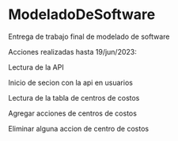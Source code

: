 # ModeladoDeSoftware
Entrega de trabajo final de modelado de software

Acciones realizadas hasta 19/jun/2023: 
<l1>
  <p>Lectura de la API</p>
  <p>Inicio de secion con la api en usuarios</p>
  <p>Lectura de la tabla de centros de costos</p>
  <p>Agregar acciones de centros de costos</p>
  <p>Eliminar alguna accion de centro de costos</p>
</l1>
